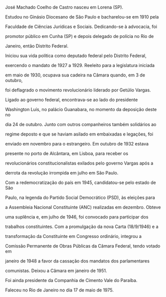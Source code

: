 

José Machado Coelho de Castro nasceu em Lorena (SP).



Estudou no Ginásio Diocesano de São Paulo e bacharelou-se em 1910 pela

Faculdade de Ciências Jurídicas e Sociais. Dedicando-se à advocacia, foi

promotor público em Cunha (SP) e depois delegado de polícia no Rio de

Janeiro, então Distrito Federal.



Iniciou sua vida política como deputado federal pelo Distrito Federal,

exercendo o mandato de 1927 a 1929. Reeleito para a legislatura iniciada

em maio de 1930, ocupava sua cadeira na Câmara quando, em 3 de outubro,

foi deflagrado o movimento revolucionário liderado por Getúlio Vargas.

Ligado ao governo federal, encontrava-se ao lado do presidente

Washington Luís, no palácio Guanabara, no momento da deposição deste no

dia 24 de outubro. Junto com outros companheiros também solidários ao

regime deposto e que se haviam asilado em embaixadas e legações, foi

enviado em novembro para o estrangeiro. Em outubro de 1932 estava

presente no porto de Alcântara, em Lisboa, para receber os

revolucionários constitucionalistas exilados pelo governo Vargas após a

derrota da revolução irrompida em julho em São Paulo.



Com a redemocratização do país em 1945, candidatou-se pelo estado de São

Paulo, na legenda do Partido Social Democrático (PSD), às eleições para

a Assembleia Nacional Constituinte (ANC) realizadas em dezembro. Obteve

uma suplência e, em julho de 1946, foi convocado para participar dos

trabalhos constituintes. Com a promulgação da nova Carta (18/9/1946) e a

transformação da Constituinte em Congresso ordinário, integrou a

Comissão Permanente de Obras Públicas da Câmara Federal, tendo votado em

janeiro de 1948 a favor da cassação dos mandatos dos parlamentares

comunistas. Deixou a Câmara em janeiro de 1951.



Foi ainda presidente da Companhia de Cimento Vale do Paraíba.



Faleceu no Rio de Janeiro no dia 17 de maio de 1975.



